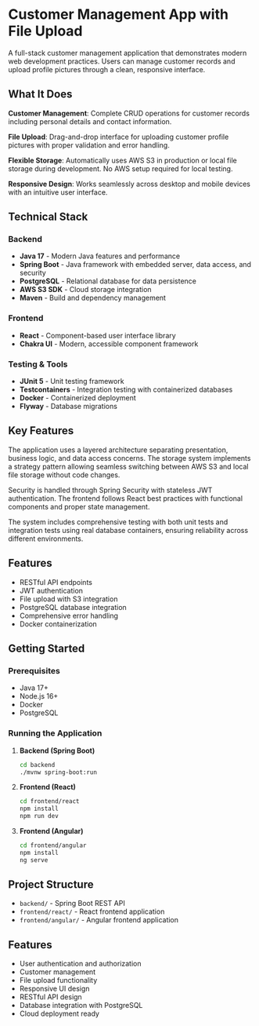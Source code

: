 # Customer Management App with File Upload

A full-stack customer management application that demonstrates modern web development practices. Users can manage customer records and upload profile pictures through a clean, responsive interface.

## What It Does

**Customer Management**: Complete CRUD operations for customer records including personal details and contact information.

**File Upload**: Drag-and-drop interface for uploading customer profile pictures with proper validation and error handling.

**Flexible Storage**: Automatically uses AWS S3 in production or local file storage during development. No AWS setup required for local testing.

**Responsive Design**: Works seamlessly across desktop and mobile devices with an intuitive user interface.

## Technical Stack

### Backend
- **Java 17** - Modern Java features and performance
- **Spring Boot** - Java framework with embedded server, data access, and security
- **PostgreSQL** - Relational database for data persistence
- **AWS S3 SDK** - Cloud storage integration
- **Maven** - Build and dependency management

### Frontend
- **React** - Component-based user interface library
- **Chakra UI** - Modern, accessible component framework

### Testing & Tools
- **JUnit 5** - Unit testing framework
- **Testcontainers** - Integration testing with containerized databases
- **Docker** - Containerized deployment
- **Flyway** - Database migrations

## Key Features

The application uses a layered architecture separating presentation, business logic, and data access concerns. The storage system implements a strategy pattern allowing seamless switching between AWS S3 and local file storage without code changes.

Security is handled through Spring Security with stateless JWT authentication. The frontend follows React best practices with functional components and proper state management.

The system includes comprehensive testing with both unit tests and integration tests using real database containers, ensuring reliability across different environments.

## Features

- RESTful API endpoints
- JWT authentication
- File upload with S3 integration
- PostgreSQL database integration
- Comprehensive error handling
- Docker containerization


## Getting Started

### Prerequisites
- Java 17+
- Node.js 16+
- Docker
- PostgreSQL

### Running the Application

1. **Backend (Spring Boot)**
   ```bash
   cd backend
   ./mvnw spring-boot:run
   ```

2. **Frontend (React)**
   ```bash
   cd frontend/react
   npm install
   npm run dev
   ```

3. **Frontend (Angular)**
   ```bash
   cd frontend/angular
   npm install
   ng serve
   ```

## Project Structure

- `backend/` - Spring Boot REST API
- `frontend/react/` - React frontend application
- `frontend/angular/` - Angular frontend application

## Features

- User authentication and authorization
- Customer management
- File upload functionality
- Responsive UI design
- RESTful API design
- Database integration with PostgreSQL
- Cloud deployment ready

